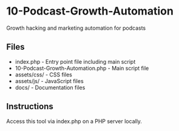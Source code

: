 # 10-Podcast-Growth-Automation

Growth hacking and marketing automation for podcasts

## Files

- index.php - Entry point file including main script  
- 10-Podcast-Growth-Automation.php - Main script file  
- assets/css/ - CSS files  
- assets/js/ - JavaScript files  
- docs/ - Documentation files  

## Instructions

Access this tool via index.php on a PHP server locally.

